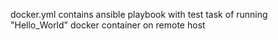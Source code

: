 docker.yml contains ansible playbook with test task of running "Hello_World" docker container on remote host
